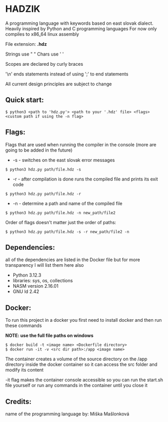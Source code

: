 
# HADZIK
A programming language with keywords based on east slovak dialect.
Heavily inspired by Python and C programming languages
For now only compiles to x86_64 linux assembly

File extension: **.hdz**

Strings use " "
Chars use ' '

Scopes are declared by curly braces

'\n' ends statements instead of using ';' to end statements

All current design principles are subject to change

## Quick start:
```
$ python3 <path to 'hdz.py'> <path to your '.hdz' file> <flags> <custom path if using the -n flag>
```

## Flags:
Flags that are used when running the compiler in the console (more are going to be added in the future)

+ -s - switches on the east slovak error messages
```
$ python3 hdz.py path/file.hdz -s
```
+ -r - after compilation is done runs the compiled file and prints its exit code
```
$ python3 hdz.py path/file.hdz -r
```
+ -n - determine a path and name of the compiled file
```
$ python3 hdz.py path/file.hdz -n new_path/file2
```
Order of flags doesn't matter just the order of paths:
```
$ python3 hdz.py path/file.hdz -s -r new_path/file2 -n
```

## Dependencies:
all of the dependencies are listed in the Docker file but for more transparency I will list them here also
+ Python 3.12.3
+ libraries: sys, os, collections
+ NASM version 2.16.01
+ GNU ld 2.42

## Docker:
To run this project in a docker you first need to install docker and then run these commands

**NOTE: use the full file paths on windows** 
```
$ docker build -t <image name> <Dockerfile directory>
$ docker run -it -v <src dir path>:/app <image name>
```
The container creates a volume of the source directory on the /app directory inside the docker container so it can access the src folder and modify its content

-it flag makes the container console accessible so you can run the start.sh file yourself or run any commands in the container until you close it

## Credits:
name of the programming language by: Miška Mašlonková
